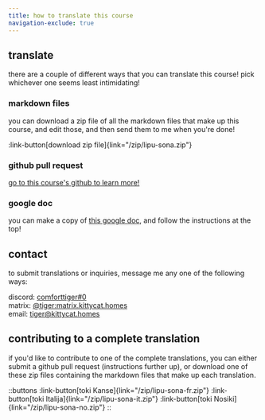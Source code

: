 ```yaml
---
title: how to translate this course 
navigation-exclude: true
---
```


<!-- you don't need to translate this page! -->

## translate
there are a couple of different ways that you can translate this course! pick whichever one seems least intimidating!

### markdown files
you can download a zip file of all the markdown files that make up this course, and edit those, and then send them to me when you're done!

:link-button[download zip file]{link="/zip/lipu-sona.zip"}

### github pull request
[go to this course's github to learn more!](https://github.com/comforttiger/lipu-sona-pi-toki-pona)

### google doc
you can make a copy of [this google doc](https://docs.google.com/document/d/1iJc8SWJTMfSQs3vaD0khQ5pfb-v8HduxnoeBjDvRamE/edit?usp=sharing), and follow the instructions at the top!

## contact
to submit translations or inquiries, message me any one of the following ways: 

discord: [comforttiger#0](https://discord.com/users/152843864342790145) \
matrix: [@tiger:matrix.kittycat.homes](https://matrix.to/#/@tiger:matrix.kittycat.homes) \
email: [tiger@kittycat.homes](mailto:tiger@kittycat.homes)

## contributing to a complete translation
if you'd like to contribute to one of the complete translations, you can either submit a github pull request (instructions further up), or download one of these zip files containing the markdown files that make up each translation.

::buttons
:link-button[toki Kanse]{link="/zip/lipu-sona-fr.zip"} 
:link-button[toki Italija]{link="/zip/lipu-sona-it.zip"} 
:link-button[toki Nosiki]{link="/zip/lipu-sona-no.zip"}
::



